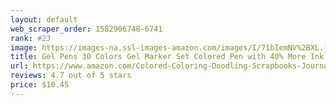 ```yaml
---
layout: default 
﻿web_scraper_order: 1582906748-6741
rank: #23
image: https://images-na.ssl-images-amazon.com/images/I/71bIemNV%2BXL.jpg
title: Gel Pens 30 Colors Gel Marker Set Colored Pen with 40% More Ink for Adult Coloring Books…
url: https://www.amazon.com/Colored-Coloring-Doodling-Scrapbooks-Journaling/dp/B07R1WKMB3/ref=zg_mw_office-products_23?_encoding=UTF8&psc=1&refRID=P0ECJQ11PPCC8ZJ2K329
reviews: 4.7 out of 5 stars
price: $10.45 
---
```

